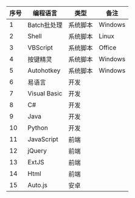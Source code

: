 | 序号 | 编程语言     | 类型     | 备注    |
| ---- | ------------ | -------- | ------- |
| 1    | Batch批处理  | 系统脚本 | Windows |
| 2    | Shell        | 系统脚本 | Linux   |
| 3    | VBScript     | 系统脚本 | Office  |
| 4    | 按键精灵     | 系统脚本 | Windows |
| 5    | Autohotkey   | 系统脚本 | Windows |
| 6    | 易语言       | 开发     |         |
| 7    | Visual Basic | 开发     |         |
| 8    | C#           | 开发     |         |
| 9    | Java         | 开发     |         |
| 10   | Python       | 开发     |         |
| 11   | JavaScript   | 前端     |         |
| 12   | jQuery       | 前端     |         |
| 13   | ExtJS        | 前端     |         |
| 14   | Html         | 前端     |         |
| 15   | Auto.js      | 安卓     |         |

